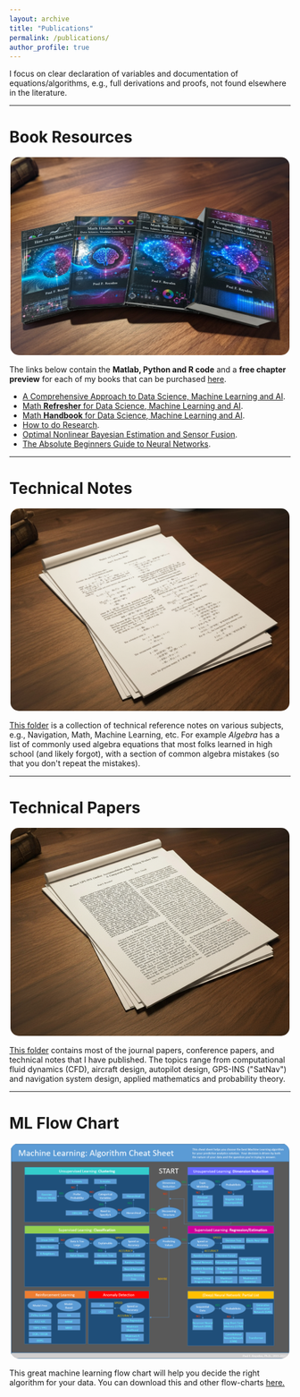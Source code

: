 ```yaml
---
layout: archive
title: "Publications"
permalink: /publications/
author_profile: true
---
```



I focus on clear declaration of variables and documentation of equations/algorithms, e.g., full derivations and proofs, not found elsewhere in the literature.


-----------------------------------------------------------------------------------
# Book Resources
<p align="center">
	<img width="500" img src="/images/ai_books_on_table.png" style="border-radius: 15px;">
</p>

The links below contain the **Matlab, Python and R code** and a **free chapter preview** for each of my books that can be purchased [here](https://www.roysdonfibonaccipress.com/).
- [A Comprehensive Approach to Data Science, Machine Learning and AI](https://github.com/pfroysdon/publications/tree/main/Books/A_Comprehensive_Approach_to_ML_and_AI).
- [Math **Refresher** for Data Science, Machine Learning and AI](https://github.com/pfroysdon/publications/tree/main/Books/Math_Refresher).
- [Math **Handbook** for Data Science, Machine Learning and AI](https://github.com/pfroysdon/publications/tree/main/Books/Math_Handbook).
- [How to do Research](https://pfroysdon.github.io/publications/).
- [Optimal Nonlinear Bayesian Estimation and Sensor Fusion](https://github.com/pfroysdon/publications/tree/main/Books/Sensor_Fusion).
- [The Absolute Beginners Guide to Neural Networks](https://github.com/pfroysdon/publications/tree/main/Books/Neural_Networks).



-----------------------------------------------------------------------------------
# Technical Notes
<p align="center">
	<img width="500" img src="/images/ls_papers_on_table.png" style="border-radius: 15px;">
</p>

[This folder](https://github.com/pfroysdon/publications/tree/main/Tech_Notes) is a collection of technical reference notes on various subjects, e.g., Navigation, Math, Machine Learning, etc.  For example *Algebra* has a list of commonly used algebra equations that most folks learned in high school (and likely forgot), with a section of common algebra mistakes (so that you don't repeat the mistakes).



-----------------------------------------------------------------------------------
# Technical Papers	
<p align="center">
	<img width="500" img src="/images/conf_papers_on_table.png" style="border-radius: 15px;">
</p>

[This folder](https://github.com/pfroysdon/publications/tree/main/Papers) contains most of the journal papers, conference papers, and technical notes that I have published.  The topics range from computational fluid dynamics (CFD), aircraft design, autopilot design, GPS-INS ("SatNav") and navigation system design, applied mathematics and probability theory.



-----------------------------------------------------------------------------------
# ML Flow Chart
<p align="center">
	<img width="500" img src="/images/ML_flow_chart.png" style="border-radius: 15px;">
</p>

This great machine learning flow chart will help you decide the right algorithm for your data. You can download this and other flow-charts [here.](https://github.com/pfroysdon/publications/blob/main/Flow-Chart)
